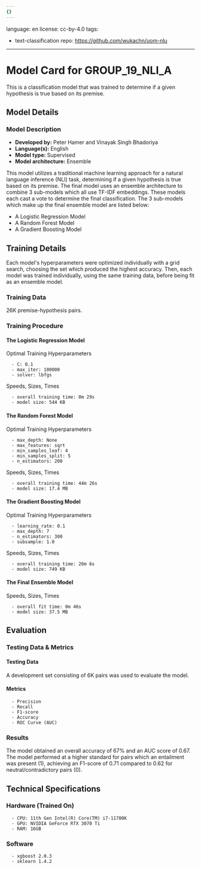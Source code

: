 ```yaml
---
{}
---
```

language: en
license: cc-by-4.0
tags:
- text-classification
repo: https://github.com/wukachn/uom-nlu

---

# Model Card for GROUP_19_NLI_A

This is a classification model that was trained to determine if a given hypothesis is true based on its premise.


## Model Details

### Model Description
- **Developed by:** Peter Hamer and Vinayak Singh Bhadoriya
- **Language(s):** English
- **Model type:** Supervised
- **Model architecture:** Ensemble

This model utilizes a traditional machine learning approach for a natural language inference (NLI) task, determining if a given hypothesis is true based on its premise.
The final model uses an ensemble architecture to combine 3 sub-models which all use TF-IDF embeddings. These models each cast a vote to determine the final classification. The 3 sub-models which make up the final ensemble model are listed below:
- A Logistic Regression Model
- A Random Forest Model
- A Gradient Boosting Model

<!-- (Model Resources) Provide links where applicable. Dont think i need this section-->

## Training Details

Each model's hyperparameters were optimized individually with a grid search, choosing the set which produced the highest accuracy.
Then, each model was trained individually, using the same training data, before being fit as an ensemble model.

### Training Data

<!-- This is a short stub of information on the training data that was used, and documentation related to data pre-processing or additional filtering (if applicable). -->

26K premise-hypothesis pairs.

### Training Procedure

<!-- This relates heavily to the Technical Specifications. Content here should link to that section when it is relevant to the training procedure. -->
#### The Logistic Regression Model
Optimal Training Hyperparameters

<!-- This is a summary of the values of hyperparameters used in training the model. -->


      - C: 0.1
      - max_iter: 100000
      - solver: lbfgs

Speeds, Sizes, Times

<!-- This section provides information about how roughly how long it takes to train the model and the size of the resulting model. -->


      - overall training time: 0m 29s
      - model size: 544 KB

#### The Random Forest Model
Optimal Training Hyperparameters

<!-- This is a summary of the values of hyperparameters used in training the model. -->


      - max_depth: None
      - max_features: sqrt
      - min_samples_leaf: 4
      - min_samples_split: 5
      - n_estimators: 200

Speeds, Sizes, Times

<!-- This section provides information about how roughly how long it takes to train the model and the size of the resulting model. -->


      - overall training time: 44m 26s
      - model size: 17.4 MB


#### The Gradient Boosting Model
Optimal Training Hyperparameters

<!-- This is a summary of the values of hyperparameters used in training the model. -->


      - learning_rate: 0.1
      - max_depth: 7
      - n_estimators: 300
      - subsample: 1.0

Speeds, Sizes, Times

<!-- This section provides information about how roughly how long it takes to train the model and the size of the resulting model. -->


      - overall training time: 26m 6s
      - model size: 749 KB

#### The Final Ensemble Model

Speeds, Sizes, Times

<!-- This section provides information about how roughly how long it takes to train the model and the size of the resulting model. -->


      - overall fit time: 0m 46s
      - model size: 37.5 MB

## Evaluation

<!-- This section describes the evaluation protocols and provides the results. -->

### Testing Data & Metrics

#### Testing Data

<!-- This should describe any evaluation data used (e.g., the development/validation set provided). -->

A development set consisting of 6K pairs was used to evaluate the model.

#### Metrics

<!-- These are the evaluation metrics being used. -->


      - Precision
      - Recall
      - F1-score
      - Accuracy
      - ROC Curve (AUC)

### Results

The model obtained an overall accuracy of 67% and an AUC score of 0.67. The model performed at a higher standard for pairs which an entailment was present (1), achieving an F1-score of 0.71 compared to 0.62 for neutral/contradictory pairs (0).

## Technical Specifications

### Hardware (Trained On)

<!-- Do i need minimum RAM and Storage?? -->

      - CPU: 11th Gen Intel(R) Core(TM) i7-11700K
      - GPU: NVIDIA GeForce RTX 3070 Ti
      - RAM: 16GB

### Software


      - xgboost 2.0.3
      - sklearn 1.4.2


<!-- (Bias, Risks, and Limitations) This section is meant to convey both technical and sociotechnical limitations. Dont think i have anything for this-->